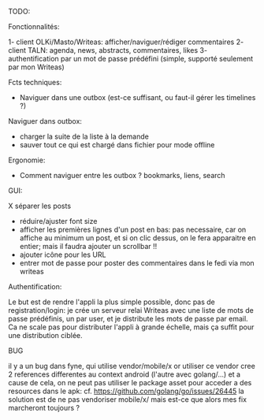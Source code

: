 TODO:

Fonctionnalités:

1- client OLKi/Masto/Writeas: afficher/naviguer/rédiger commentaires
2- client TALN: agenda, news, abstracts, commentaires, likes
3- authentification par un mot de passe prédéfini (simple, supporté seulement par mon Writeas)

Fcts techniques:

- Naviguer dans une outbox (est-ce suffisant, ou faut-il gérer les timelines ?)

Naviguer dans outbox:

- charger la suite de la liste à la demande
- sauver tout ce qui est chargé dans fichier pour mode offline

Ergonomie:

- Comment naviguer entre les outbox ? bookmarks, liens, search

GUI:

X séparer les posts
- réduire/ajuster font size
- afficher les premières lignes d'un post en bas: pas necessaire, car on affiche au minimum un post, et si on clic dessus, on le fera apparaitre en entier; mais il faudra ajouter un scrollbar !!
- ajouter icône pour les URL
- entrer mot de passe pour poster des commentaires dans le fedi via mon writeas

Authentification:

Le but est de rendre l'appli la plus simple possible, donc pas de registration/login:
je crée un serveur relai Writeas avec une liste de mots de passe prédéfinis, un par user,
et je distribute les mots de passe par email.
Ca ne scale pas pour distributer l'appli à grande échelle, mais ça suffit pour une distribution ciblée.

BUG

il y a un bug dans fyne, qui utilise vendor/mobile/x
or utiliser ce vendor cree 2 references differentes au context android (l'autre avec golang/...) et a cause de cela,
on ne peut pas utiliser le package asset pour acceder a des resources dans le apk:
cf. https://github.com/golang/go/issues/26445
la solution est de ne pas vendoriser mobile/x/ mais est-ce que alors mes fix marcheront toujours ?



